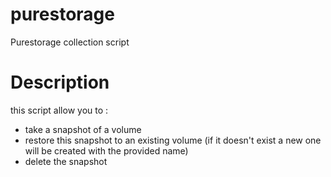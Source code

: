 # purestorage
Purestorage collection script


# Description

this script allow you to :

* take a snapshot of a volume
* restore this snapshot to an existing volume (if it doesn't exist a new one will be created with the provided name)
* delete the snapshot
